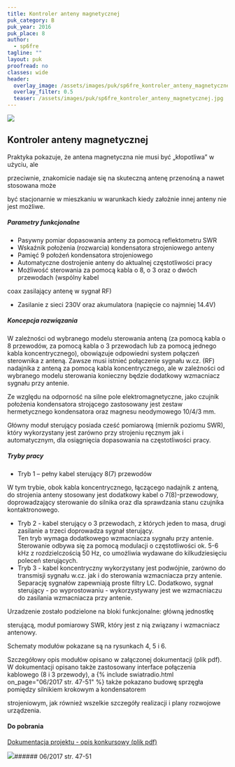 ```yaml
---
title: Kontroler anteny magnetycznej
puk_category: B
puk_year: 2016
puk_place: 8
author: 
  - sp6fre
tagline: ""
layout: puk
proofread: no
classes: wide
header:
  overlay_image: /assets/images/puk/sp6fre_kontroler_anteny_magnetycznej.jpg
  overlay_filter: 0.5
  teaser: /assets/images/puk/sp6fre_kontroler_anteny_magnetycznej.jpg
---
```






 



![](assets/data/img/projects/2016-8-0.jpg) 



Kontroler anteny magnetycznej
-----------------------------





 Praktyka pokazuje, że antena magnetyczna nie musi być „kłopotliwa” w użyciu, ale

przeciwnie, znakomicie nadaje się na skuteczną antenę przenośną a nawet stosowana może

być stacjonarnie w mieszkaniu w warunkach kiedy założnie innej anteny nie jest możliwe.




##### Parametry funkcjonalne




* Pasywny pomiar dopasowania anteny za pomocą reflektometru SWR
* Wskaźnik położenia (rozwarcia) kondensatora strojeniowego anteny
* Pamięć 9 położeń kondensatora strojeniowego
* Automatyczne dostrojenie anteny do aktualnej częstotliwości pracy
* Możliwość sterowania za pomocą kabla o 8, o 3 oraz o dwóch przewodach (wspólny kabel

 coax zasilający antenę w sygnał RF)
* Zasilanie z sieci 230V oraz akumulatora (napięcie co najmniej 14.4V)




##### Koncepcja rozwiązania




W zależności od wybranego modelu sterowania anteną (za pomocą kabla o 8 przewodów, za pomocą kabla o 3 przewodach lub za pomocą jednego kabla koncentrycznego), obowiązuje odpowiedni system połączeń sterownika z anteną. Zawsze musi istnieć połączenie sygnału w.cz. (RF) nadajnika z anteną za pomocą kabla koncentrycznego, ale w zależności od wybranego modelu sterowania konieczny będzie dodatkowy wzmacniacz sygnału przy antenie.

Ze względu na odporność na silne pole elektromagnetyczne, jako czujnik położenia kondensatora strojącego zastosowany jest zestaw hermetycznego kondensatora oraz magnesu neodymowego 10/4/3 mm.

Główny moduł sterujący posiada cześć pomiarową (miernik poziomu SWR), który wykorzystany jest zarówno przy strojeniu ręcznym jak i automatycznym, dla osiągnięcia dopasowania na częstotliwości pracy.




##### Tryby pracy




* Tryb 1 – pełny kabel sterujący 8(7) przewodów  


 W tym trybie, obok kabla koncentrycznego, łączącego nadajnik z anteną, do strojenia anteny stosowany jest dodatkowy kabel o 7(8)-przewodowy, doprowadzający sterowanie do silnika oraz dla sprawdzania stanu czujnika kontaktronowego.
* Tryb 2 - kabel sterujący o 3 przewodach, z których jeden to masa, drugi zasilanie a trzeci doprowadza sygnał sterujący.  
 Ten tryb wymaga dodatkowego wzmacniacza sygnału przy antenie. Sterowanie odbywa się za pomocą modulacji o częstotliwości ok. 5-6 kHz z rozdzielczością 50 Hz, co umożliwia wydawane do kilkudziesięciu poleceń sterujących.
* Tryb 3 - kabel koncentryczny wykorzystany jest podwójnie, zarówno do transmisji sygnału w.cz. jak i do sterowania wzmacniacza przy antenie.  
 Separację sygnałów zapewniają proste filtry LC. Dodatkowo, sygnał sterujący - po wyprostowaniu - wykorzystywany jest we wzmacniaczu do zasilania wzmacniacza przy antenie.






 Urzadzenie zostało podzielone na bloki funkcjonalne: główną jednostkę

 sterującą, moduł pomiarowy SWR, który jest z nią związany i wzmacniacz antenowy.

Schematy modułów pokazane są na rysunkach 4, 5 i 6.






 Szczegółowy opis modułów opisano w załączonej dokumentacji (plik pdf). W dokumentacji opisano także zastosowany interface połączenia kablowego (8 i 3 przewody), a
{% include swiatradio.html on_page="06/2017 str. 47-51" %}
 także pokazano budowę sprzęgła pomiędzy silnikiem krokowym a kondensatorem

 strojeniowym, jak również wszelkie szczegóły realizacji i plany rozwojowe urządzenia.





#### Do pobrania

[Dokumentacja projektu - opis konkursowy (plik pdf)](/assets/bin/SP6FRE_Kontroler-anteny-magnetycznej.pdf)




![](assets/img/logo/sr_logo_s.jpg)###### 06/2017 str. 47-51

 





 


